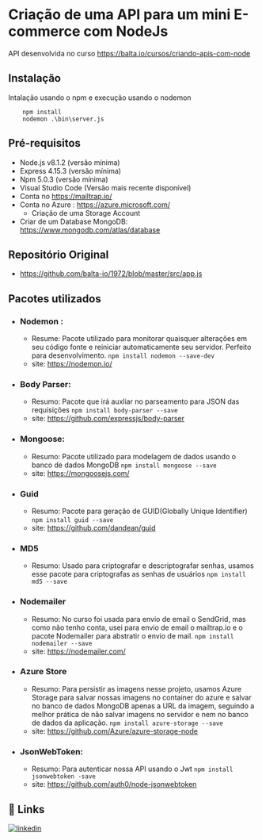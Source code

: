 
# Criação de uma API para um mini E-commerce com NodeJs

API desenvolvida no curso https://balta.io/cursos/criando-apis-com-node


## Instalação

Intalação usando o npm e execução usando o nodemon

```
    npm install 
    nodemon .\bin\server.js
```

    
## Pré-requisitos

- Node.js v8.1.2 (versão mínima)
- Express 4.15.3 (versão mínima)
- Npm 5.0.3 (versão mínima)
- Visual Studio Code (Versão mais recente disponível)
- Conta no https://mailtrap.io/
- Conta no Azure : https://azure.microsoft.com/ 
    - Criação de uma Storage Account
- Criar de um Database MongoDB: https://www.mongodb.com/atlas/database  


## Repositório Original

- https://github.com/balta-io/1972/blob/master/src/app.js



## Pacotes utilizados

- ### Nodemon :
    - Resume: Pacote utilizado para monitorar quaisquer alterações em seu código fonte e reiniciar automaticamente seu servidor. Perfeito para desenvolvimento.
    ``` npm install nodemon --save-dev ``` 
    - site: https://nodemon.io/

- ### Body Parser:
    - Resumo: Pacote que irá auxliar no parseamento para JSON das requisições
    ``` npm install body-parser --save ``` 
    - site: https://github.com/expressjs/body-parser

- ### Mongoose:
    - Resumo: Pacote utilizado para modelagem de dados usando o banco de dados MongoDB
    ``` npm install mongoose --save ``` 
    - site: https://mongoosejs.com/

- ### Guid
    - Resumo: Pacote para geração de GUID(Globally Unique Identifier)
    ``` npm install guid --save ```
    - site: https://github.com/dandean/guid

- ### MD5
    - Resumo: Usado para criptografar e descriptografar senhas, usamos esse pacote para criptografas as senhas de usuários
    ```npm install md5 --save```

- ### Nodemailer
    - Resumo: No curso foi usada para envio de email o SendGrid, mas como não tenho conta, usei para envio de email o mailtrap.io e o pacote Nodemailer para abstratir o envio de mail.
    ```npm install nodemailer --save```
    - site: https://nodemailer.com/

- ### Azure Store
    - Resumo: Para persistir as imagens nesse projeto, usamos Azure Storage para salvar nossas imagens no container do azure e salvar no banco de dados MongoDB apenas a URL da imagem, seguindo a melhor prática de não salvar imagens no servidor e nem no banco de dados da aplicação.
    ``` npm install azure-storage --save ```
    - site: https://github.com/Azure/azure-storage-node 

- ### JsonWebToken:
    - Resumo: Para autenticar nossa API usando o Jwt
    ``` npm install jsonwebtoken -save  ```
    - site: https://github.com/auth0/node-jsonwebtoken   



## 🔗 Links
[![linkedin](https://img.shields.io/badge/linkedin-0A66C2?style=for-the-badge&logo=linkedin&logoColor=white)](https://www.linkedin.com/in/anagabrielalds/)


